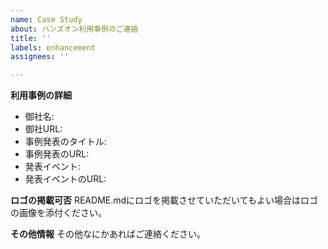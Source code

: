 ```yaml
---
name: Case Study
about: ハンズオン利用事例のご連絡
title: ''
labels: enhancement
assignees: ''

---
```


**利用事例の詳細**

* 御社名: 
* 御社URL: 
* 事例発表のタイトル: 
* 事例発表のURL: 
* 発表イベント: 
* 発表イベントのURL: 

**ロゴの掲載可否**
README.mdにロゴを掲載させていただいてもよい場合はロゴの画像を添付ください。

**その他情報**
その他なにかあればご連絡ください。
